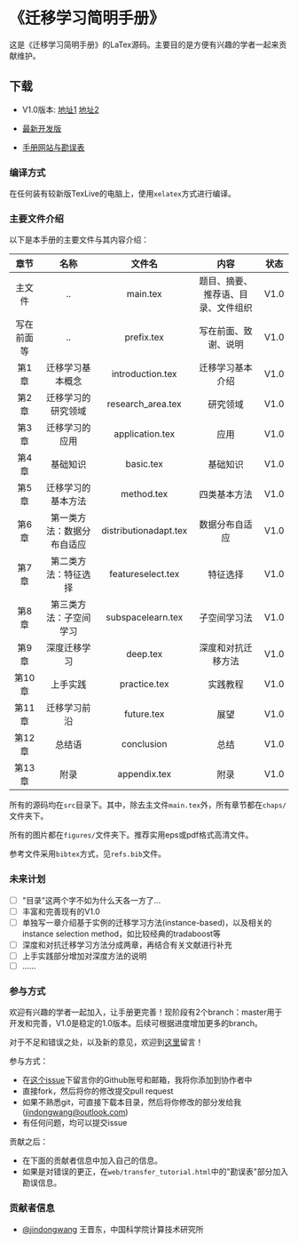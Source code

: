 # 《迁移学习简明手册》

这是《迁移学习简明手册》的LaTex源码。主要目的是方便有兴趣的学者一起来贡献维护。

## 下载

- V1.0版本: [地址1](http://jd92.wang/assets/files/transfer_learning_tutorial_wjd.pdf) [地址2](https://github.com/jindongwang/transferlearning-tutorial/releases)

- [最新开发版](https://www.jianguoyun.com/p/DSI5P2YQjKnsBRiU_0w)

- [手册网站与勘误表](http://t.cn/RmasEFe)

### 编译方式

在任何装有较新版TexLive的电脑上，使用`xelatex`方式进行编译。

### 主要文件介绍

以下是本手册的主要文件与其内容介绍：

| 章节 | 名称 | 文件名 | 内容 | 状态 |
|:----------:|:--------------------------:|:---------------------:|:----------------------------------:|:----:|
| 主文件 | .. | main.tex | 题目、摘要、推荐语、目录、文件组织 | V1.0 |
| 写在前面等 | .. | prefix.tex | 写在前面、致谢、说明 | V1.0 |
| 第1章 | 迁移学习基本概念 | introduction.tex | 迁移学习基本介绍 | V1.0 |
| 第2章 | 迁移学习的研究领域 | research_area.tex | 研究领域 | V1.0 |
| 第3章 | 迁移学习的应用 | application.tex | 应用 | V1.0 |
| 第4章 | 基础知识 | basic.tex | 基础知识 | V1.0 |
| 第5章 | 迁移学习的基本方法 | method.tex | 四类基本方法 | V1.0 |
| 第6章 | 第一类方法：数据分布自适应 | distributionadapt.tex | 数据分布自适应 | V1.0 |
| 第7章 | 第二类方法：特征选择 | featureselect.tex | 特征选择 | V1.0 |
| 第8章 | 第三类方法：子空间学习 | subspacelearn.tex | 子空间学习法 | V1.0 |
| 第9章 | 深度迁移学习 | deep.tex | 深度和对抗迁移方法 | V1.0 |
| 第10章 | 上手实践 | practice.tex | 实践教程 | V1.0 |
| 第11章 | 迁移学习前沿 | future.tex | 展望 | V1.0 |
| 第12章 | 总结语 | conclusion | 总结 | V1.0 |
| 第13章 | 附录 | appendix.tex | 附录 | V1.0 |

所有的源码均在`src`目录下。其中，除去主文件`main.tex`外，所有章节都在`chaps/`文件夹下。

所有的图片都在`figures/`文件夹下。推荐实用eps或pdf格式高清文件。

参考文件采用`bibtex`方式，见`refs.bib`文件。

### 未来计划

- [ ] "目录"这两个字不如为什么天各一方了...
- [ ] 丰富和完善现有的V1.0
- [ ] 单独写一章介绍基于实例的迁移学习方法(instance-based)，以及相关的instance selection method，如比较经典的tradaboost等
- [ ] 深度和对抗迁移学习方法分成两章，再结合有关文献进行补充
- [ ] 上手实践部分增加对深度方法的说明
- [ ] ……

### 参与方式

欢迎有兴趣的学者一起加入，让手册更完善！现阶段有2个branch：master用于开发和完善，V1.0是稳定的1.0版本。后续可根据进度增加更多的branch。

对于不足和错误之处，以及新的意见，欢迎到[这里](https://github.com/jindongwang/transferlearning-tutorial/issues/6)留言！

参与方式：

- 在[这个issue](https://github.com/jindongwang/transferlearning-tutorial/issues/1)下留言你的Github账号和邮箱，我将你添加到协作者中
- 直接fork，然后将你的修改提交pull request
- 如果不熟悉git，可直接下载本目录，然后将你修改的部分发给我(jindongwang@outlook.com)
- 有任何问题，均可以提交issue

贡献之后：
- 在下面的贡献者信息中加入自己的信息。
- 如果是对错误的更正，在`web/transfer_tutorial.html`中的"勘误表"部分加入勘误信息。

### 贡献者信息

- [@jindongwang](https://github.com/jindongwang) 王晋东，中国科学院计算技术研究所 
